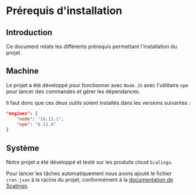 # Prérequis d'installation

## Introduction

Ce document relate les différents prérequis permettant l'installation du projet.

## Machine

Le projet a été développé pour fonctionner avec `Node.JS`  avec l'utilitaire `npm` pour lancer des commandes et gérer les dépendances.

Il faut donc que ces deux outils soient installés dans les versions suivantes : 

```json
"engines": {
    "node": "16.15.1",
    "npm": "8.11.0"
}
```

## Système

Notre projet a été développé et testé sur les produits cloud `Scalingo`. 

Pour lancer les tâches automatiquement nous avons ajouté le fichier `cron.json` à la racine du projet, conformément à la [documentation de Scalingo](https://doc.scalingo.com/platform/app/task-scheduling/scalingo-scheduler).
